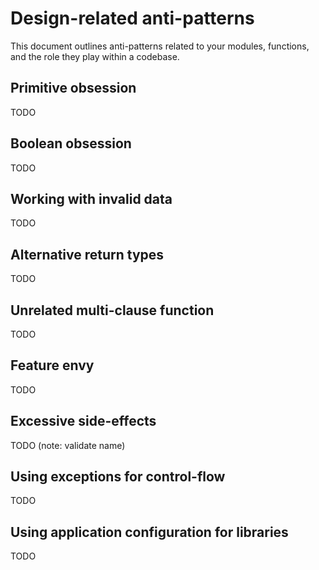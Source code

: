 # Design-related anti-patterns

This document outlines anti-patterns related to your modules, functions, and the role they
play within a codebase.

## Primitive obsession

TODO

## Boolean obsession

TODO

## Working with invalid data

TODO

## Alternative return types

TODO

## Unrelated multi-clause function

TODO

## Feature envy

TODO

## Excessive side-effects

TODO (note: validate name)

## Using exceptions for control-flow

TODO

## Using application configuration for libraries

TODO
